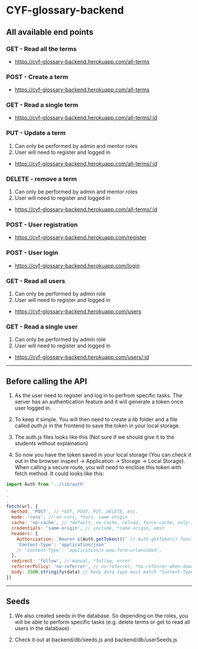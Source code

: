 # CYF-glossary-backend



## All available end points

### GET - Read all the terms
* https://cyf-glossary-backend.herokuapp.com/all-terms


### POST - Create a term 
* https://cyf-glossary-backend.herokuapp.com/all-terms


### GET - Read a single term
* https://cyf-glossary-backend.herokuapp.com/all-terms/:id


### PUT - Update a term 
1. Can only be performed by admin and mentor roles
2. User will need to register and logged in
* https://cyf-glossary-backend.herokuapp.com/all-terms/:id


### DELETE - remove a term
1. Can only be performed by admin and mentor roles
2. User will need to register and logged in
* https://cyf-glossary-backend.herokuapp.com/all-terms/:id


### POST - User registration
* https://cyf-glossary-backend.herokuapp.com/register


### POST - User login
* https://cyf-glossary-backend.herokuapp.com/login


### GET - Read all users
1. Can only be performed by admin role
2. User will need to register and logged in
* https://cyf-glossary-backend.herokuapp.com/users


### GET - Read a single user
1. Can only be performed by admin role
2. User will need to register and logged in
* https://cyf-glossary-backend.herokuapp.com/users/:id


---

## Before calling the API

1. As the user need to register and log in to perfrom specific tasks. The server has an authentication feature and it will generate a token once user logged in.

2. To keep it simple. You will then need to create a *lib* folder and a file called *auth.js* in the frontend to save the token in your local storage.

3. The auth.js files looks like this (Not sure if we should give it to the students without explaination)

4. So now you have the token saved in your local storage (You can check it out in the browser inspect -> Application -> Storage -> Local Storage). When calling a secure route, you will need to enclose this token with fetch method. It could looks like this:
```js
import Auth from '../lib/auth'
.
.
.
fetch(url, {
  method: 'POST', // *GET, POST, PUT, DELETE, etc.
  mode: 'cors', // no-cors, *cors, same-origin
  cache: 'no-cache', // *default, no-cache, reload, force-cache, only-if-cached
  credentials: 'same-origin', // include, *same-origin, omit
  headers: {
    Authorization: `Bearer ${Auth.getToken()}` // Auth.getToken() function will return localStorage.getItem('token')
    'Content-Type': 'application/json'
    // 'Content-Type': 'application/x-www-form-urlencoded',
  },
  redirect: 'follow', // manual, *follow, error
  referrerPolicy: 'no-referrer', // no-referrer, *no-referrer-when-downgrade, origin, origin-when-cross-origin, same-origin, strict-origin, strict-origin-when-cross-origin, unsafe-url
  body: JSON.stringify(data) // body data type must match "Content-Type" header
})
```

---

## Seeds

1. We also created seeds in the database. So depending on the roles, you will be able to perform specific tasks (e.g. delete terms or get to read all users in the database)

2. Check it out at backend/db/seeds.js and backend/db/userSeeds.js

